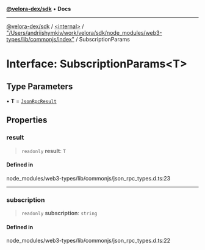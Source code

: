 [**@velora-dex/sdk**](../../../../README.md) • **Docs**

***

[@velora-dex/sdk](../../../../globals.md) / [\<internal\>](../../../README.md) / ["/Users/andriishymkiv/work/velora/sdk/node\_modules/web3-types/lib/commonjs/index"](../README.md) / SubscriptionParams

# Interface: SubscriptionParams\<T\>

## Type Parameters

• **T** = [`JsonRpcResult`](../../../type-aliases/JsonRpcResult.md)

## Properties

### result

> `readonly` **result**: `T`

#### Defined in

node\_modules/web3-types/lib/commonjs/json\_rpc\_types.d.ts:23

***

### subscription

> `readonly` **subscription**: `string`

#### Defined in

node\_modules/web3-types/lib/commonjs/json\_rpc\_types.d.ts:22
